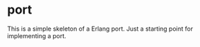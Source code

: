 # port

This is a simple skeleton of a Erlang port. Just a starting point for implementing a port.

